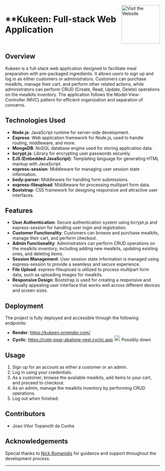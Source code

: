 <div style="display: flex; justify-content: space-between; align-items: center;">
  <h1 style="margin: 0;">**Kukeen: Full-stack Web Application</h1>
  <a href="https://kukeen.onrender.com/" target="_blank">
    <img src="https://img.shields.io/badge/Visit%20The%20Website-red" alt="Visit the Website" style="width:125px;" />
  </a>
</div>

## Overview
Kukeen is a full-stack web application designed to facilitate meal preparation with pre-packaged ingredients. It allows users to sign up and log in as either customers or administrators. Customers can purchase mealkits, manage their cart, and perform other related actions, while administrators can perform CRUD (Create, Read, Update, Delete) operations on the mealkits inventory. The application follows the Model-View-Controller (MVC) pattern for efficient organization and separation of concerns.

## Technologies Used
- **Node.js**: JavaScript runtime for server-side development.
- **Express**: Web application framework for Node.js, used to handle routing, middleware, and more.
- **MongoDB**: NoSQL database engine used for storing application data.
- **bcrypt.js**: Library for encrypting user passwords securely.
- **EJS (Embedded JavaScript)**: Templating language for generating HTML markup with JavaScript.
- **express-session**: Middleware for managing user session state information.
- **body-parser**: Middleware for handling form submissions.
- **express-fileupload**: Middleware for processing multipart form data.
- **Bootstrap**: CSS framework for designing responsive and attractive user interfaces.

## Features
- **User Authentication**: Secure authentication system using bcrypt.js and express-session for handling user login and registration.
- **Customer Functionality**: Customers can browse and purchase mealkits, manage their cart, and perform checkout.
- **Admin Functionality**: Administrators can perform CRUD operations on the mealkits inventory, including adding new mealkits, updating existing ones, and deleting items.
- **Session Management**: User session state information is managed using express-session to provide a seamless and secure experience.
- **File Upload**: express-fileupload is utilized to process multipart form data, such as uploading images for mealkits.
- **Responsive Design**: Bootstrap is used for creating a responsive and visually appealing user interface that works well across different devices and screen sizes.

## Deployment
The project is fully deployed and accessible through the following endpoints:
- **Render**: https://kukeen.onrender.com/
- **Cyclic**: https://cute-pear-abalone-vest.cyclic.app <img style="width:20px;" src="https://cdn-icons-png.flaticon.com/512/7247/7247981.png"> Possibly down

## Usage
1. Sign up for an account as either a customer or an admin.
2. Log in using your credentials.
3. As a customer, browse the available mealkits, add items to your cart, and proceed to checkout.
4. As an admin, manage the mealkits inventory by performing CRUD operations.
5. Log out when finished.

## Contributors
- Joao Vitor Topanotti da Cunha

## Acknowledgements
Special thanks to [Nick Romanidis](https://github.com/nick-romanidis) for guidance and support throughout the development process.

---
